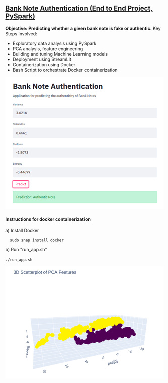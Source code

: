 ## [Bank Note Authentication (End to End Project, PySpark)](https://github.com/holdmygithub/Data-Science/tree/master/EndtoEnd-PySpark-BankNoteAuthentication)
**Objective: Predicting whether a given bank note is fake or authentic.**
Key Steps Involved:

- Exploratory data analysis using PySpark
- PCA analysis, feature engineering
- Building and tuning Machine Learning models
- Deployment using StreamLit
- Containerization using Docker
- Bash Script to orchestrate Docker containerization

<img src='Images/authenticNote.png'>

#### Instructions for docker containerization

a) Install Docker

      sudo snap install docker
      
b) Run "run_app.sh"

	./run_app.sh

<img src='Images/pca.png'>
